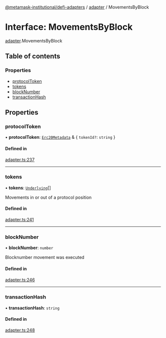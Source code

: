 [@metamask-institutional/defi-adapters](../README.md) / [adapter](../modules/adapter.md) / MovementsByBlock

# Interface: MovementsByBlock

[adapter](../modules/adapter.md).MovementsByBlock

## Table of contents

### Properties

- [protocolToken](adapter.MovementsByBlock.md#protocoltoken)
- [tokens](adapter.MovementsByBlock.md#tokens)
- [blockNumber](adapter.MovementsByBlock.md#blocknumber)
- [transactionHash](adapter.MovementsByBlock.md#transactionhash)

## Properties

### protocolToken

• **protocolToken**: [`Erc20Metadata`](../modules/erc20Metadata.md#erc20metadata) & { `tokenId?`: `string`  }

#### Defined in

[adapter.ts:237](https://github.com/consensys-vertical-apps/mmi-defi-adapters/blob/main/src/types/adapter.ts#L237)

___

### tokens

• **tokens**: [`Underlying`](adapter.Underlying.md)[]

Movements in or out of a protocol position

#### Defined in

[adapter.ts:241](https://github.com/consensys-vertical-apps/mmi-defi-adapters/blob/main/src/types/adapter.ts#L241)

___

### blockNumber

• **blockNumber**: `number`

Blocknumber movement was executed

#### Defined in

[adapter.ts:246](https://github.com/consensys-vertical-apps/mmi-defi-adapters/blob/main/src/types/adapter.ts#L246)

___

### transactionHash

• **transactionHash**: `string`

#### Defined in

[adapter.ts:248](https://github.com/consensys-vertical-apps/mmi-defi-adapters/blob/main/src/types/adapter.ts#L248)

